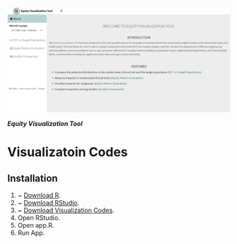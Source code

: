 <a href="https://miao-qi-rpi-app.shinyapps.io/EquityBrowser/"><img src="interface.JPG" alt= "Equity Visualization Tool" title="Equity Visualization Tool"></a>

<!-- [![Equity Visualization Tool](interface.JPG)](https://miao-qi-rpi-app.shinyapps.io/EquityBrowser/) -->

***Equity Visualization Tool***

# Visualizatoin Codes 

## Installation
1. ~ [Download R](https://www.r-project.org/).
2. ~ [Download RStudio](https://www.rstudio.com/products/rstudio/download/).
3. ~ [Download Visualization Codes](https://github.com/TheRensselaerIDEA/ClinicalTrialEquity/tree/master/Visualization%20Codes).
4.	Open RStudio.
5.  Open app.R.
6.  Run App.
